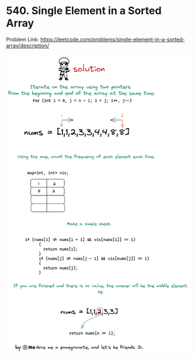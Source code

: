 # 540. Single Element in a Sorted Array

Problem Link: https://leetcode.com/problems/single-element-in-a-sorted-array/description/

 <img alt="img" src="solution.png" />
